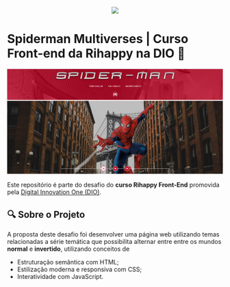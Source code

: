<p align="center">
    <img width="300" src="https://micheleambrosio.github.io/semana-frontend-mundo-invertido/assets/images/banner/logo.svg">
</p>


# Spiderman Multiverses | Curso Front-end da Rihappy na DIO 🚀

![Banner Mundo Invertido](assets/images/title2.png)

 Este repositório é parte do desafio do  **curso Rihappy Front-End** promovida pela [Digital Innovation One (DIO)](https://www.dio.me).
 

## 🔍 Sobre o Projeto

A proposta deste desafio foi desenvolver uma página web utilizando temas relacionadas a série temática que possibilita alternar entre entre os mundos **normal** e **invertido**, utilizando conceitos de
- Estruturação semântica com HTML;
- Estilização moderna e responsiva com CSS;
- Interatividade com JavaScript.
